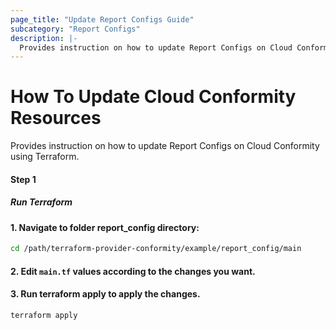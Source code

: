 ```yaml
---
page_title: "Update Report Configs Guide"
subcategory: "Report Configs"
description: |-
  Provides instruction on how to update Report Configs on Cloud Conformity using Terraform.
---
```


# How To Update Cloud Conformity Resources
Provides instruction on how to update Report Configs on Cloud Conformity using Terraform.

#### Step 1

##### Run Terraform

#### 1. Navigate to folder report_config directory:
```sh
cd /path/terraform-provider-conformity/example/report_config/main
```
#### 2. Edit `main.tf` values according to the changes you want.

#### 3. Run terraform apply to apply the changes.
```sh
terraform apply
```